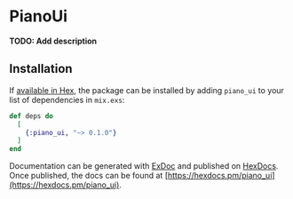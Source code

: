 # PianoUi

**TODO: Add description**

## Installation

If [available in Hex](https://hex.pm/docs/publish), the package can be installed
by adding `piano_ui` to your list of dependencies in `mix.exs`:

```elixir
def deps do
  [
    {:piano_ui, "~> 0.1.0"}
  ]
end
```

Documentation can be generated with [ExDoc](https://github.com/elixir-lang/ex_doc)
and published on [HexDocs](https://hexdocs.pm). Once published, the docs can
be found at [https://hexdocs.pm/piano_ui](https://hexdocs.pm/piano_ui).

